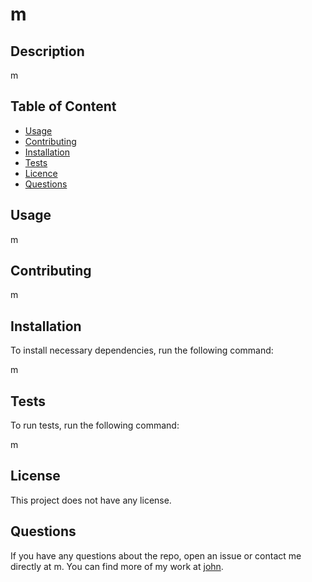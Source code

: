 

  # **m**

  
  
  ## Description 
  m

  ## Table of Content

  * [Usage](#usage)
  * [Contributing](#contributing)
  * [Installation](#installation)
  * [Tests](#tests)
  * [Licence](#license)
  * [Questions](#questions)

  ## Usage

  m

  ## Contributing

  m

  ## Installation

  To install necessary dependencies, run the following command:

  m

  ## Tests

  To run tests, run the following command:
  
  m

  ## License

   This project does not have any license. 

  ## Questions

  If you have any questions about the repo, open an issue or contact me directly at m. You can find more of my work at [john](https://github.com/john/).

